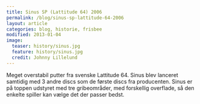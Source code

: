 ```yaml
---
title: Sinus SP (Lattitude 64) 2006
permalink: /blog/sinus-sp-lattitude-64-2006
layout: article
categories: blog, historie, frisbee
modified: 2013-01-04
image:
  teaser: history/sinus.jpg
  feature: history/sinus.jpg
  credit: Johnny Lillelund
---
```


<p>Meget overstabil putter fra svenske Lattitude 64. Sinus blev lanceret samtidig med 3 andre discs som de første discs fra producenten. Sinus er på toppen udstyret med tre gribeområder, med forskellig overflade, så den enkelte spiller kan vælge det der passer bedst.</p>